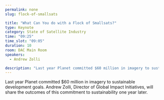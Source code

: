 ```yaml
---
permalink: none
slug: flock-of-smallsats

title: "What Can You do with a Flock of Smallsats?"
type: Keynote
category: State of Satellite Industry
time: "09:25"
time_slot: "09:05"
duration: 10
room: DAC Main Room
speakers:
  - Andrew Zolli

description: "Last year Planet committed $60 million in imagery to sustainable development goals. Andrew Zolli, Director of Global Impact Initiatives, will share the outcomes of this commitment to sustainability one year later."
---
```

Last year Planet committed $60 million in imagery to sustainable development goals. Andrew Zolli, Director of Global Impact Initiatives, will share the outcomes of this commitment to sustainability one year later.